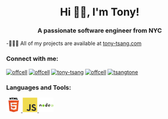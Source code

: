 <h1 align="center">Hi 👋🏻, I'm Tony!</h1>
<h3 align="center">A passionate software engineer from NYC</h3>

-👨🏻‍💻 All of my projects are available at [tony-tsang.com](https://www.tony-tsang.com)

<h3 align="left">Connect with me:</h3>
<p align="left">
<a href="https://codepen.io/offcell" target="_blank"><img align="center" src="https://cdn.jsdelivr.net/npm/simple-icons@3.0.1/icons/codepen.svg" alt="offcell" height="30" width="40" /></a>
<a href="https://twitter.com/tonetsang" target="_blank"><img align="center" src="https://cdn.jsdelivr.net/npm/simple-icons@3.0.1/icons/twitter.svg" alt="offcell" height="30" width="40" /></a>
<a href="https://linkedin.com/in/tony-tsang" target="_blank"><img align="center" src="https://cdn.jsdelivr.net/npm/simple-icons@3.0.1/icons/linkedin.svg" alt="tony-tsang" height="30" width="40" /></a>
<a href="https://fb.com/offcell" target="_blank"><img align="center" src="https://cdn.jsdelivr.net/npm/simple-icons@3.0.1/icons/facebook.svg" alt="offcell" height="30" width="40" /></a>
<a href="https://instagram.com/tsangtone" target="_blank"><img align="center" src="https://cdn.jsdelivr.net/npm/simple-icons@3.0.1/icons/instagram.svg" alt="tsangtone" height="30" width="40" /></a>
</p>

<h3 align="left">Languages and Tools:</h3>
<p align="left"> <a href="https://www.w3.org/html/" target="_blank"> <img src="https://raw.githubusercontent.com/devicons/devicon/master/icons/html5/html5-original-wordmark.svg" alt="html5" width="40" height="40"/> </a> <a href="https://developer.mozilla.org/en-US/docs/Web/JavaScript" target="_blank"> <img src="https://raw.githubusercontent.com/devicons/devicon/master/icons/javascript/javascript-original.svg" alt="javascript" width="40" height="40"/> </a> <a href="https://nodejs.org" target="_blank"> <img src="https://raw.githubusercontent.com/devicons/devicon/master/icons/nodejs/nodejs-original-wordmark.svg" alt="nodejs" width="40" height="40"/> </a> </p>
